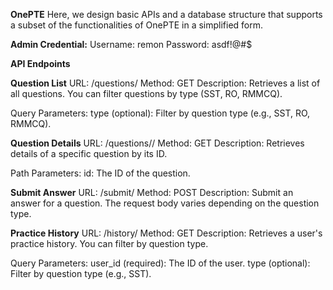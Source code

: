 **OnePTE**
Here, we design basic APIs and a database structure that supports a subset of the functionalities of OnePTE in a simplified form.


**Admin Credential:**
Username: remon
Password: asdf!@#$


**API Endpoints**

**Question List**
URL: /questions/
Method: GET
Description: Retrieves a list of all questions. You can filter questions by type (SST, RO, RMMCQ).

Query Parameters: 
  type (optional): Filter by question type (e.g., SST, RO, RMMCQ).


**Question Details**
URL: /questions/<id>/
Method: GET
Description: Retrieves details of a specific question by its ID.

Path Parameters:
id: The ID of the question.



**Submit Answer**
URL: /submit/
Method: POST
Description: Submit an answer for a question. The request body varies depending on the question type.



**Practice History**
URL: /history/
Method: GET
Description: Retrieves a user's practice history. You can filter by question type.

Query Parameters:
user_id (required): The ID of the user.
type (optional): Filter by question type (e.g., SST).





